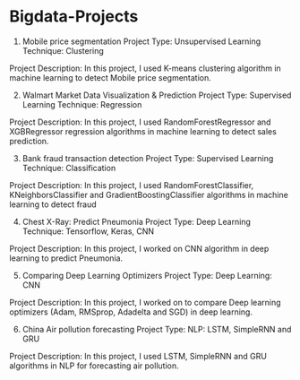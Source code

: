 # Bigdata-Projects
1. Mobile price segmentation
Project Type:
Unsupervised Learning Technique: Clustering

Project Description:
In this project, I used K-means clustering algorithm in machine learning to detect Mobile price segmentation.

2. Walmart Market Data Visualization & Prediction
Project Type:
Supervised Learning Technique: Regression

Project Description:
In this project, I used RandomForestRegressor and XGBRegressor regression algorithms in machine learning to detect sales prediction.

3. Bank fraud transaction detection
Project Type:
Supervised Learning Technique: Classification 

Project Description:
In this project, I used RandomForestClassifier, KNeighborsClassifier and GradientBoostingClassifier algorithms in machine learning to detect fraud

4. Chest X-Ray: Predict Pneumonia
Project Type:
Deep Learning Technique: Tensorflow, Keras, CNN

Project Description:
In this project, I worked on CNN algorithm in deep learning to predict Pneumonia.

5. Comparing Deep Learning Optimizers
Project Type:
Deep Learning: CNN

Project Description:
In this project, I worked on to compare Deep learning optimizers (Adam, RMSprop, Adadelta and SGD) in deep learning.

6. China Air pollution forecasting
Project Type:
NLP: LSTM, SimpleRNN and GRU

Project Description:
In this project, I used LSTM, SimpleRNN and GRU algorithms in NLP for forecasting air pollution.

